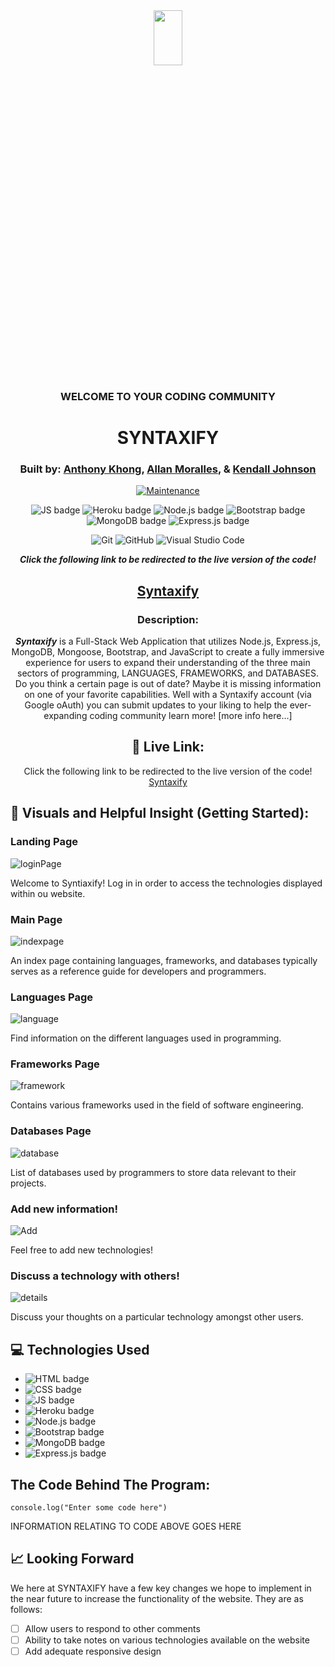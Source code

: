 <div align="center">
  
<img src="https://user-images.githubusercontent.com/116925227/227818788-9c57709a-9f96-48c1-920c-a12d04da7ae8.png" width="30%" height="15%" />

### WELCOME TO YOUR CODING COMMUNITY

# SYNTAXIFY

### Built by: **[Anthony Khong](https://www.linkedin.com/in/anthonykhong956/)**, **[Allan Moralles](https://www.linkedin.com/in/ivanallin/)**, & **[Kendall Johnson](https://www.linkedin.com/in/kendalljohnson-se/)**

[![Maintenance](https://img.shields.io/badge/Maintained%3F-yes-green.svg)](https://GitHub.com/Naereen/StrapDown.js/graphs/commit-activity)

![JS badge](https://img.shields.io/badge/JavaScript-323330?style=for-the-badge&logo=javascript&logoColor=F7DF1E)
![Heroku badge](https://img.shields.io/badge/Heroku-430098?style=for-the-badge&logo=heroku&logoColor=white)
![Node.js badge](https://img.shields.io/badge/Node.js-339933?style=for-the-badge&logo=nodedotjs&logoColor=white)
![Bootstrap badge](https://img.shields.io/badge/Bootstrap-563D7C?style=for-the-badge&logo=bootstrap&logoColor=white)
![MongoDB badge](https://img.shields.io/badge/MongoDB-4EA94B?style=for-the-badge&logo=mongodb&logoColor=white)
![Express.js badge](https://img.shields.io/badge/Express.js-000000?style=for-the-badge&logo=express&logoColor=white)

![Git](https://img.shields.io/badge/GIT-E44C30?style=for-the-badge&logo=git&logoColor=white)
![GitHub](https://img.shields.io/badge/GitHub-100000?style=for-the-badge&logo=github&logoColor=white)
![Visual Studio Code](https://img.shields.io/badge/Visual_Studio_Code-0078D4?style=for-the-badge&logo=visual%20studio%20code&logoColor=white)

  
**_Click the following link to be redirected to the live version of the code!_**

## [Syntaxify](https://www.google.com/)

### Description:

**_Syntaxify_** is a Full-Stack Web Application that utilizes Node.js, Express.js, MongoDB, Mongoose, Bootstrap, and JavaScript to create a fully immersive experience for users to expand their understanding of the three main sectors of programming, LANGUAGES, FRAMEWORKS, and DATABASES. Do you think a certain page is out of date? Maybe it is missing information on one of your favorite capabilities. Well with a Syntaxify account (via Google oAuth) you can submit updates to your liking to help the ever-expanding coding community learn more! [more info here...]

## :link: Live Link:

Click the following link to be redirected to the live version of the code! [Syntaxify](https://www.google.com/)
  
</div>

## :camera_flash: Visuals and Helpful Insight (Getting Started):

### Landing Page

![loginPage](https://user-images.githubusercontent.com/116925227/229010602-aef7bde9-ca2a-40c5-b19b-84799f12dc5d.gif)

Welcome to Syntiaxify! Log in in order to access the technologies displayed within ou website.

### Main Page

![indexpage](https://user-images.githubusercontent.com/116925227/229011921-d6f2fe16-fc03-4d44-bb13-d0c6a2994f17.gif)

An index page containing languages, frameworks, and databases typically serves as a reference guide for developers and programmers.

### Languages Page

![language](https://user-images.githubusercontent.com/116925227/229010718-5a3fcc97-d315-43fe-b6e2-35d0d773219f.png)

Find information on the different languages used in programming.

### Frameworks Page

![framework](https://user-images.githubusercontent.com/116925227/229011034-3d40610a-b086-4ae7-851c-feaed295fc67.png)

Contains various frameworks used in the field of software engineering.

### Databases Page

![database](https://user-images.githubusercontent.com/116925227/229011231-7eac022e-a055-4c30-a1ec-207afaaa610a.png)

List of databases used by programmers to store data relevant to their projects.

### Add new information!

![Add](https://user-images.githubusercontent.com/116925227/229011388-b573d322-e986-460a-9aa5-81ee1935941c.png)

Feel free to add new technologies!

### Discuss a technology with others!

![details](https://user-images.githubusercontent.com/116925227/229011409-afec63bb-bfe4-4b5d-8ca1-fd0181d7d1b3.png)

Discuss your thoughts on a particular technology amongst other users.

## :computer: Technologies Used

- ![HTML badge](https://img.shields.io/badge/HTML5-E34F26?style=for-the-badge&logo=html5&logoColor=white)
- ![CSS badge](https://img.shields.io/badge/CSS3-1572B6?style=for-the-badge&logo=css3&logoColor=white)
- ![JS badge](https://img.shields.io/badge/JavaScript-323330?style=for-the-badge&logo=javascript&logoColor=F7DF1E)
- ![Heroku badge](https://img.shields.io/badge/Heroku-430098?style=for-the-badge&logo=heroku&logoColor=white)
- ![Node.js badge](https://img.shields.io/badge/Node.js-339933?style=for-the-badge&logo=nodedotjs&logoColor=white)
- ![Bootstrap badge](https://img.shields.io/badge/Bootstrap-563D7C?style=for-the-badge&logo=bootstrap&logoColor=white)
- ![MongoDB badge](https://img.shields.io/badge/MongoDB-4EA94B?style=for-the-badge&logo=mongodb&logoColor=white)
- ![Express.js badge](https://img.shields.io/badge/Express.js-000000?style=for-the-badge&logo=express&logoColor=white)

## The Code Behind The Program:

```
console.log("Enter some code here")
```

INFORMATION RELATING TO CODE ABOVE GOES HERE

## :chart_with_upwards_trend: Looking Forward

We here at SYNTAXIFY have a few key changes we hope to implement in the near future to increase the functionality of the website. They are as follows:

- [ ] Allow users to respond to other comments
- [ ] Ability to take notes on various technologies available on the website
- [ ] Add adequate responsive design
